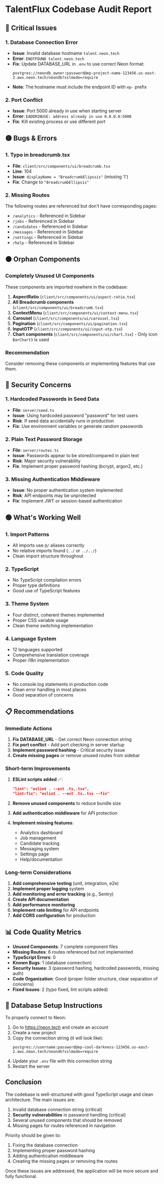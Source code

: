 # TalentFlux Codebase Audit Report

## 🔴 Critical Issues

### 1. Database Connection Error
- **Issue**: Invalid database hostname `talent.neon.tech`
- **Error**: `ENOTFOUND talent.neon.tech`
- **Fix**: Update DATABASE_URL in `.env` to use correct Neon format:
  ```
  postgres://neondb_owner:password@ep-project-name-123456.us-east-2.aws.neon.tech/neondb?sslmode=require
  ```
- **Note**: The hostname must include the endpoint ID with `ep-` prefix

### 2. Port Conflict
- **Issue**: Port 5000 already in use when starting server
- **Error**: `EADDRINUSE: address already in use 0.0.0.0:5000`
- **Fix**: Kill existing process or use different port

## 🟡 Bugs & Errors

### 1. Typo in breadcrumb.tsx
- **File**: `client/src/components/ui/breadcrumb.tsx`
- **Line**: 104
- **Issue**: `displayName = "BreadcrumbElipssis"` (missing 'l')
- **Fix**: Change to `"BreadcrumbEllipsis"`

### 2. Missing Routes
The following routes are referenced but don't have corresponding pages:
- `/analytics` - Referenced in Sidebar
- `/jobs` - Referenced in Sidebar
- `/candidates` - Referenced in Sidebar  
- `/messages` - Referenced in Sidebar
- `/settings` - Referenced in Sidebar
- `/help` - Referenced in Sidebar

## 🟠 Orphan Components

### Completely Unused UI Components
These components are imported nowhere in the codebase:
1. **AspectRatio** (`client/src/components/ui/aspect-ratio.tsx`)
2. **All Breadcrumb components** (`client/src/components/ui/breadcrumb.tsx`)
3. **ContextMenu** (`client/src/components/ui/context-menu.tsx`)
4. **Carousel** (`client/src/components/ui/carousel.tsx`)
5. **Pagination** (`client/src/components/ui/pagination.tsx`)
6. **InputOTP** (`client/src/components/ui/input-otp.tsx`)
7. **Chart components** (`client/src/components/ui/chart.tsx`) - Only icon `BarChart3` is used

### Recommendation
Consider removing these components or implementing features that use them.

## 🔐 Security Concerns

### 1. Hardcoded Passwords in Seed Data
- **File**: `server/seed.ts`
- **Issue**: Using hardcoded password "password" for test users
- **Risk**: If seed data accidentally runs in production
- **Fix**: Use environment variables or generate random passwords

### 2. Plain Text Password Storage
- **File**: `server/routes.ts`
- **Issue**: Passwords appear to be stored/compared in plain text
- **Risk**: Major security vulnerability
- **Fix**: Implement proper password hashing (bcrypt, argon2, etc.)

### 3. Missing Authentication Middleware
- **Issue**: No proper authentication system implemented
- **Risk**: API endpoints may be unprotected
- **Fix**: Implement JWT or session-based authentication

## 🟢 What's Working Well

### 1. Import Patterns
- All imports use `@/` aliases correctly
- No relative imports found (`../` or `../../`)
- Clean import structure throughout

### 2. TypeScript
- No TypeScript compilation errors
- Proper type definitions
- Good use of TypeScript features

### 3. Theme System
- Four distinct, coherent themes implemented
- Proper CSS variable usage
- Clean theme switching implementation

### 4. Language System  
- 12 languages supported
- Comprehensive translation coverage
- Proper i18n implementation

### 5. Code Quality
- No console.log statements in production code
- Clean error handling in most places
- Good separation of concerns

## 📋 Recommendations

### Immediate Actions
1. **Fix DATABASE_URL** - Get correct Neon connection string
2. **Fix port conflict** - Add port checking in server startup
3. **Implement password hashing** - Critical security issue
4. **Create missing pages** or remove unused routes from sidebar

### Short-term Improvements
1. **ESLint scripts added** ✅:
   ```json
   "lint": "eslint . --ext .ts,.tsx",
   "lint:fix": "eslint . --ext .ts,.tsx --fix"
   ```

2. **Remove unused components** to reduce bundle size

3. **Add authentication middleware** for API protection

4. **Implement missing features**:
   - Analytics dashboard
   - Job management
   - Candidate tracking
   - Messaging system
   - Settings page
   - Help/documentation

### Long-term Considerations
1. **Add comprehensive testing** (unit, integration, e2e)
2. **Implement proper logging** system
3. **Add monitoring and error tracking** (e.g., Sentry)
4. **Create API documentation**
5. **Add performance monitoring**
6. **Implement rate limiting** for API endpoints
7. **Add CORS configuration** for production

## 📊 Code Quality Metrics

- **Unused Components**: 7 complete component files
- **Missing Routes**: 6 routes referenced but not implemented
- **TypeScript Errors**: 0
- **Known Bugs**: 1 (database connection)
- **Security Issues**: 3 (password hashing, hardcoded passwords, missing auth)
- **Code Organization**: Good (proper folder structure, clear separation of concerns)
- **Fixed Issues**: 2 (typo fixed, lint scripts added)

## 🔧 Database Setup Instructions

To properly connect to Neon:

1. Go to https://neon.tech and create an account
2. Create a new project
3. Copy the connection string (it will look like):
   ```
   postgres://username:password@ep-cool-darkness-123456.us-east-2.aws.neon.tech/neondb?sslmode=require
   ```
4. Update your `.env` file with this connection string
5. Restart the server

## Conclusion

The codebase is well-structured with good TypeScript usage and clean architecture. The main issues are:
1. Invalid database connection string (critical)
2. **Security vulnerabilities** in password handling (critical)
3. Several unused components that should be removed
4. Missing pages for routes referenced in navigation

Priority should be given to:
1. Fixing the database connection
2. Implementing proper password hashing
3. Adding authentication middleware
4. Creating the missing pages or removing the routes

Once these issues are addressed, the application will be more secure and fully functional. 